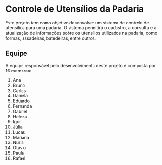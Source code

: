 # Controle de Utensílios da Padaria

Este projeto tem como objetivo desenvolver um sistema de controle de utensílios para uma padaria. O sistema permitirá o cadastro, a consulta e a atualização de informações sobre os utensílios utilizados na padaria, como formas, assadeiras, batedeiras, entre outros.

## Equipe

A equipe responsável pelo desenvolvimento deste projeto é composta por 16 membros:

1. Ana
2. Bruno
3. Carlos
4. Daniela
5. Eduardo
6. Fernanda
7. Gabriel
8. Helena
9. Igor
10. Júlia
11. Lucas
12. Mariana
13. Núria
14. Otávio
15. Paula
16. Rafael
